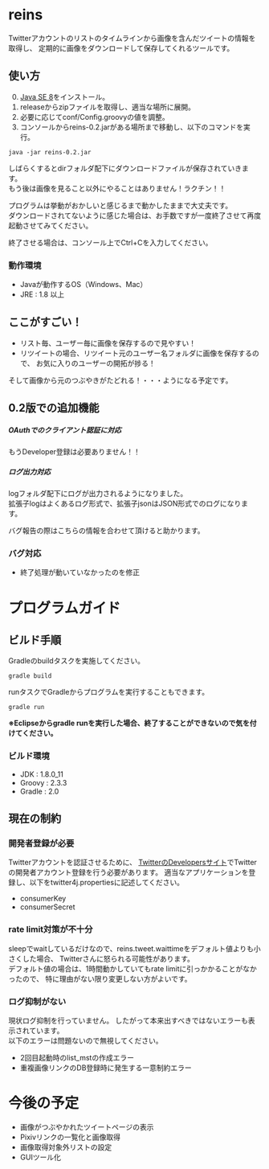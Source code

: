 # reins

Twitterアカウントのリストのタイムラインから画像を含んだツイートの情報を取得し、
定期的に画像をダウンロードして保存してくれるツールです。


## 使い方

0. [Java SE 8](http://www.oracle.com/technetwork/java/javase/downloads/index.html)をインストール。
1. releaseからzipファイルを取得し、適当な場所に展開。
2. 必要に応じてconf/Config.groovyの値を調整。
3. コンソールからreins-0.2.jarがある場所まで移動し、以下のコマンドを実行。
```
java -jar reins-0.2.jar
```

しばらくするとdirフォルダ配下にダウンロードファイルが保存されていきます。  
もう後は画像を見ること以外にやることはありません！ラクチン！！

プログラムは挙動がおかしいと感じるまで動かしたままで大丈夫です。  
ダウンロードされてないように感じた場合は、お手数ですが一度終了させて再度起動させてみてください。

終了させる場合は、コンソール上でCtrl+Cを入力してください。


### 動作環境

- Javaが動作するOS（Windows、Mac）
- JRE : 1.8 以上


## ここがすごい！

- リスト毎、ユーザー毎に画像を保存するので見やすい！
- リツイートの場合、リツイート元のユーザー名フォルダに画像を保存するので、
お気に入りのユーザーの開拓が捗る！

そして画像から元のつぶやきがたどれる！・・・ようになる予定です。

## 0.2版での追加機能

##### OAuthでのクライアント認証に対応
もうDeveloper登録は必要ありません！！

##### ログ出力対応
logフォルダ配下にログが出力されるようになりました。  
拡張子logはよくあるログ形式で、拡張子jsonはJSON形式でのログになります。

バグ報告の際はこちらの情報を合わせて頂けると助かります。



### バグ対応

- 終了処理が動いていなかったのを修正


# プログラムガイド

## ビルド手順

Gradleのbuildタスクを実施してください。

    gradle build

runタスクでGradleからプログラムを実行することもできます。

    gradle run

**※Eclipseからgradle runを実行した場合、終了することができないので気を付けてください。**

### ビルド環境

- JDK : 1.8.0_11
- Groovy : 2.3.3
- Gradle : 2.0



## 現在の制約

### 開発者登録が必要
Twitterアカウントを認証させるために、
[TwitterのDevelopersサイト](https://dev.twitter.com/)でTwitterの開発者アカウント登録を行う必要があります。
適当なアプリケーションを登録し、以下をtwitter4j.propertiesに記述してください。

- consumerKey
- consumerSecret


### rate limit対策が不十分

sleepでwaitしているだけなので、reins.tweet.waittimeをデフォルト値よりも小さくした場合、
Twitterさんに怒られる可能性があります。  
デフォルト値の場合は、1時間動かしていてもrate limitに引っかかることがなかったので、
特に理由がない限り変更しない方がよいです。

### ログ抑制がない

現状ログ抑制を行っていません。
したがって本来出すべきではないエラーも表示されています。  
以下のエラーは問題ないので無視してください。

- 2回目起動時のlist_mstの作成エラー
- 重複画像リンクのDB登録時に発生する一意制約エラー



# 今後の予定

- 画像がつぶやかれたツイートページの表示
- Pixivリンクの一覧化と画像取得
- 画像取得対象外リストの設定
- GUIツール化
